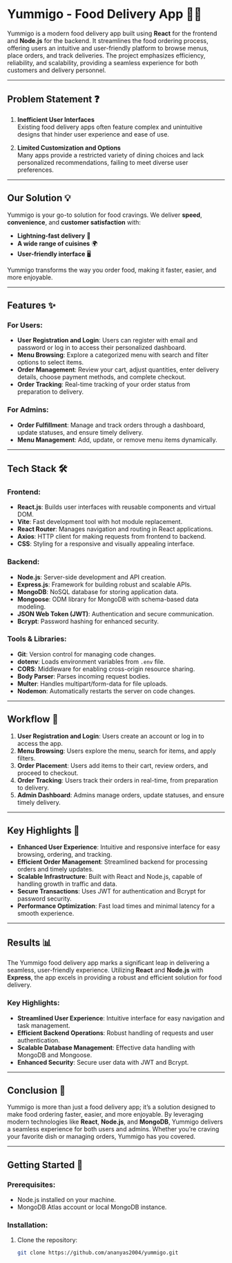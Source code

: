 # Yummigo - Food Delivery App 🍔🚀

Yummigo is a modern food delivery app built using **React** for the frontend and **Node.js** for the backend. It streamlines the food ordering process, offering users an intuitive and user-friendly platform to browse menus, place orders, and track deliveries. The project emphasizes efficiency, reliability, and scalability, providing a seamless experience for both customers and delivery personnel.

---

## Problem Statement ❓

1. **Inefficient User Interfaces**  
   Existing food delivery apps often feature complex and unintuitive designs that hinder user experience and ease of use.

2. **Limited Customization and Options**  
   Many apps provide a restricted variety of dining choices and lack personalized recommendations, failing to meet diverse user preferences.

---

## Our Solution 💡

Yummigo is your go-to solution for food cravings. We deliver **speed**, **convenience**, and **customer satisfaction** with:
- **Lightning-fast delivery** 🚀
- **A wide range of cuisines** 🌍
- **User-friendly interface** 🖥️

Yummigo transforms the way you order food, making it faster, easier, and more enjoyable.

---

## Features ✨

### For Users:
- **User Registration and Login**: Users can register with email and password or log in to access their personalized dashboard.
- **Menu Browsing**: Explore a categorized menu with search and filter options to select items.
- **Order Management**: Review your cart, adjust quantities, enter delivery details, choose payment methods, and complete checkout.
- **Order Tracking**: Real-time tracking of your order status from preparation to delivery.

### For Admins:
- **Order Fulfillment**: Manage and track orders through a dashboard, update statuses, and ensure timely delivery.
- **Menu Management**: Add, update, or remove menu items dynamically.

---

## Tech Stack 🛠️

### Frontend:
- **React.js**: Builds user interfaces with reusable components and virtual DOM.
- **Vite**: Fast development tool with hot module replacement.
- **React Router**: Manages navigation and routing in React applications.
- **Axios**: HTTP client for making requests from frontend to backend.
- **CSS**: Styling for a responsive and visually appealing interface.

### Backend:
- **Node.js**: Server-side development and API creation.
- **Express.js**: Framework for building robust and scalable APIs.
- **MongoDB**: NoSQL database for storing application data.
- **Mongoose**: ODM library for MongoDB with schema-based data modeling.
- **JSON Web Token (JWT)**: Authentication and secure communication.
- **Bcrypt**: Password hashing for enhanced security.

### Tools & Libraries:
- **Git**: Version control for managing code changes.
- **dotenv**: Loads environment variables from `.env` file.
- **CORS**: Middleware for enabling cross-origin resource sharing.
- **Body Parser**: Parses incoming request bodies.
- **Multer**: Handles multipart/form-data for file uploads.
- **Nodemon**: Automatically restarts the server on code changes.

---

## Workflow 🔄

1. **User Registration and Login**: Users create an account or log in to access the app.
2. **Menu Browsing**: Users explore the menu, search for items, and apply filters.
3. **Order Placement**: Users add items to their cart, review orders, and proceed to checkout.
4. **Order Tracking**: Users track their orders in real-time, from preparation to delivery.
5. **Admin Dashboard**: Admins manage orders, update statuses, and ensure timely delivery.

---

## Key Highlights 🌟

- **Enhanced User Experience**: Intuitive and responsive interface for easy browsing, ordering, and tracking.
- **Efficient Order Management**: Streamlined backend for processing orders and timely updates.
- **Scalable Infrastructure**: Built with React and Node.js, capable of handling growth in traffic and data.
- **Secure Transactions**: Uses JWT for authentication and Bcrypt for password security.
- **Performance Optimization**: Fast load times and minimal latency for a smooth experience.

---

## Results 📊

The Yummigo food delivery app marks a significant leap in delivering a seamless, user-friendly experience. Utilizing **React** and **Node.js** with **Express**, the app excels in providing a robust and efficient solution for food delivery.

### Key Highlights:
- **Streamlined User Experience**: Intuitive interface for easy navigation and task management.
- **Efficient Backend Operations**: Robust handling of requests and user authentication.
- **Scalable Database Management**: Effective data handling with MongoDB and Mongoose.
- **Enhanced Security**: Secure user data with JWT and Bcrypt.

---

## Conclusion 🎯

Yummigo is more than just a food delivery app; it’s a solution designed to make food ordering faster, easier, and more enjoyable. By leveraging modern technologies like **React**, **Node.js**, and **MongoDB**, Yummigo delivers a seamless experience for both users and admins. Whether you’re craving your favorite dish or managing orders, Yummigo has you covered.

---

## Getting Started 🚀

### Prerequisites:
- Node.js installed on your machine.
- MongoDB Atlas account or local MongoDB instance.

### Installation:
1. Clone the repository:
   ```bash
   git clone https://github.com/ananyas2004/yummigo.git

   
